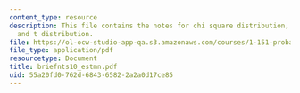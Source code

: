 ```yaml
---
content_type: resource
description: This file contains the notes for chi square distribution, F distribution,
  and t distribution.
file: https://ol-ocw-studio-app-qa.s3.amazonaws.com/courses/1-151-probability-and-statistics-in-engineering-spring-2005/55a20fd0762d684365822a2a0d17ce85_briefnts10_estmn.pdf
file_type: application/pdf
resourcetype: Document
title: briefnts10_estmn.pdf
uid: 55a20fd0-762d-6843-6582-2a2a0d17ce85
---
```

